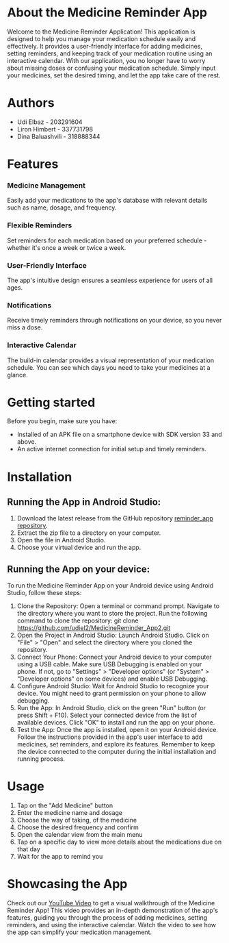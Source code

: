 # About the Medicine Reminder App
Welcome to the Medicine Reminder Application! This application is designed to help you manage your medication schedule easily and effectively. It provides a user-friendly interface for adding medicines, setting reminders, and keeping track of your medication routine using an interactive calendar.
With our application, you no longer have to worry about missing doses or confusing your medication schedule. Simply input your medicines, set the desired timing, and let the app take care of the rest.

# Authors
* Udi Elbaz - 203291604
* Liron Himbert - 337731798
* Dina Baluashvili - 318888344

# Features
### Medicine Management
Easily add your medications to the app's database with relevant details such as name, dosage, and frequency.
### Flexible Reminders
Set reminders for each medication based on your preferred schedule - whether it's once a week or twice a week.
### User-Friendly Interface
The app's intuitive design ensures a seamless experience for users of all ages.
### Notifications
Receive timely reminders through notifications on your device, so you never miss a dose.
### Interactive Calendar
The build-in calendar provides a visual representation of your medication schedule. You can see which days you need to take your medicines at a glance.

# Getting started
Before you begin, make sure you have:
* Installed of an APK file on a smartphone device with SDK version 33 and above.
* An active internet connection for initial setup and timely reminders.

# Installation
## Running the App in Android Studio:
1. Download the latest release from the GitHub repository [reminder_app repository](https://github.com/udiel2/MedicineReminder_App2.git).
1. Extract the zip file to a directory on your computer.
1. Open the file in Android Studio.
1. Choose your virtual device and run the app.

## Running the App on your device:
To run the Medicine Reminder App on your Android device using Android Studio, follow these steps:
1. Clone the Repository:
Open a terminal or command prompt.
Navigate to the directory where you want to store the project.
Run the following command to clone the repository:
git clone https://github.com/udiel2/MedicineReminder_App2.git
1. Open the Project in Android Studio:
Launch Android Studio.
Click on "File" > "Open" and select the directory where you cloned the repository.
1. Connect Your Phone:
Connect your Android device to your computer using a USB cable.
Make sure USB Debugging is enabled on your phone. If not, go to "Settings" > "Developer options" (or "System" > "Developer options" on some devices) and enable USB Debugging.
1. Configure Android Studio:
Wait for Android Studio to recognize your device. You might need to grant permission on your phone to allow debugging.
1. Run the App:
In Android Studio, click on the green "Run" button (or press Shift + F10).
Select your connected device from the list of available devices.
Click "OK" to install and run the app on your phone.
1. Test the App:
Once the app is installed, open it on your Android device.
Follow the instructions provided in the app's user interface to add medicines, set reminders, and explore its features.
Remember to keep the device connected to the computer during the initial installation and running process.

# Usage
1. Tap on the "Add Medicine" button
1. Enter the medicine name and dosage
1. Choose the way of taking, of the medicine
1. Choose the desired frequency and confirm
1. Open the calendar view from the main menu
1. Tap on a specific day to view more details about the medications due on that day
1. Wait for the app to remind you

# Showcasing the App
Check out our [YouTube Video](https://youtu.be/P8vC0_UVnKI) to get a visual walkthrough of the Medicine Reminder App! This video provides an in-depth demonstration of the app's features, guiding you through the process of adding medicines, setting reminders, and using the interactive calendar. Watch the video to see how the app can simplify your medication management.
